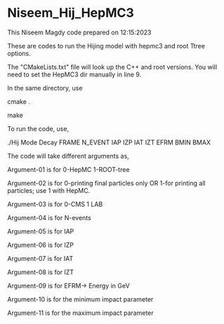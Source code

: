 # Niseem_Hij_HepMC3

This Niseem Magdy code prepared on 12:15:2023

These are codes to run the Hijing model with hepmc3 and root Ttree options.

The "CMakeLists.txt" file will look up the C++ and root versions. You will need to set the HepMC3 dir manually in line 9.

In the same directory, use

cmake .

make

To run the code, use,

./Hij  Mode Decay FRAME N_EVENT IAP IZP IAT IZT EFRM BMIN BMAX

The code will take different arguments as,

Argument-01 is for 0-HepMC 1-ROOT-tree

Argument-02 is for 0-printing final particles only OR 1-for printing all particles; use 1 with HepMC.

Argument-03 is for 0-CMS 1 LAB

Argument-04 is for N-events 

Argument-05 is for IAP

Argument-06 is for IZP

Argument-07 is for IAT

Argument-08 is for IZT

Argument-09 is for EFRM-> Energy in GeV

Argument-10 is for the minimum impact parameter

Argument-11 is for the maximum impact parameter  


